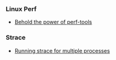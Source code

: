 ### Linux Perf

* [Behold the power of perf-tools](https://greek0.net/blog/2016/02/10/perf-tools)

### Strace

* [Running strace for multiple processes](https://greek0.net/blog/2016/02/09/strace_multiple_processes)

